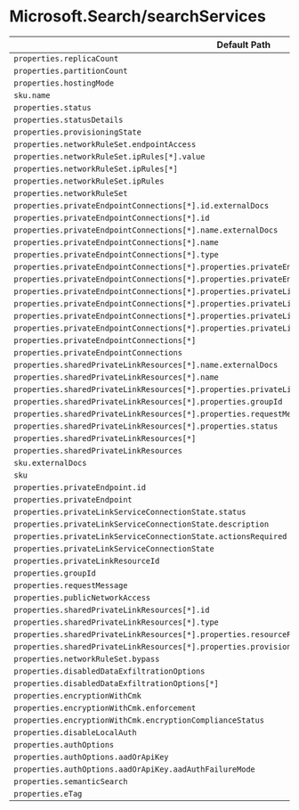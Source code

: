 # Microsoft.Search/searchServices

| Default Path | Alias |
|---|---|
| `properties.replicaCount` | `Microsoft.Search/searchServices/replicaCount` |
| `properties.partitionCount` | `Microsoft.Search/searchServices/partitionCount` |
| `properties.hostingMode` | `Microsoft.Search/searchServices/hostingMode` |
| `sku.name` | `Microsoft.Search/searchServices/sku.name` |
| `properties.status` | `Microsoft.Search/searchServices/status` |
| `properties.statusDetails` | `Microsoft.Search/searchServices/statusDetails` |
| `properties.provisioningState` | `Microsoft.Search/searchServices/provisioningState` |
| `properties.networkRuleSet.endpointAccess` | `Microsoft.Search/searchServices/networkRuleSet.endpointAccess` |
| `properties.networkRuleSet.ipRules[*].value` | `Microsoft.Search/searchServices/networkRuleSet.ipRules[*].value` |
| `properties.networkRuleSet.ipRules[*]` | `Microsoft.Search/searchServices/networkRuleSet.ipRules[*]` |
| `properties.networkRuleSet.ipRules` | `Microsoft.Search/searchServices/networkRuleSet.ipRules` |
| `properties.networkRuleSet` | `Microsoft.Search/searchServices/networkRuleSet` |
| `properties.privateEndpointConnections[*].id.externalDocs` | `Microsoft.Search/searchServices/privateEndpointConnections[*].id.externalDocs` |
| `properties.privateEndpointConnections[*].id` | `Microsoft.Search/searchServices/privateEndpointConnections[*].id` |
| `properties.privateEndpointConnections[*].name.externalDocs` | `Microsoft.Search/searchServices/privateEndpointConnections[*].name.externalDocs` |
| `properties.privateEndpointConnections[*].name` | `Microsoft.Search/searchServices/privateEndpointConnections[*].name` |
| `properties.privateEndpointConnections[*].type` | `Microsoft.Search/searchServices/privateEndpointConnections[*].type` |
| `properties.privateEndpointConnections[*].properties.privateEndpoint.id` | `Microsoft.Search/searchServices/privateEndpointConnections[*].privateEndpoint.id` |
| `properties.privateEndpointConnections[*].properties.privateEndpoint` | `Microsoft.Search/searchServices/privateEndpointConnections[*].privateEndpoint` |
| `properties.privateEndpointConnections[*].properties.privateLinkServiceConnectionState.status` | `Microsoft.Search/searchServices/privateEndpointConnections[*].privateLinkServiceConnectionState.status` |
| `properties.privateEndpointConnections[*].properties.privateLinkServiceConnectionState.description` | `Microsoft.Search/searchServices/privateEndpointConnections[*].privateLinkServiceConnectionState.description` |
| `properties.privateEndpointConnections[*].properties.privateLinkServiceConnectionState.actionsRequired` | `Microsoft.Search/searchServices/privateEndpointConnections[*].privateLinkServiceConnectionState.actionsRequired` |
| `properties.privateEndpointConnections[*].properties.privateLinkServiceConnectionState` | `Microsoft.Search/searchServices/privateEndpointConnections[*].privateLinkServiceConnectionState` |
| `properties.privateEndpointConnections[*]` | `Microsoft.Search/searchServices/privateEndpointConnections[*]` |
| `properties.privateEndpointConnections` | `Microsoft.Search/searchServices/privateEndpointConnections` |
| `properties.sharedPrivateLinkResources[*].name.externalDocs` | `Microsoft.Search/searchServices/sharedPrivateLinkResources[*].name.externalDocs` |
| `properties.sharedPrivateLinkResources[*].name` | `Microsoft.Search/searchServices/sharedPrivateLinkResources[*].name` |
| `properties.sharedPrivateLinkResources[*].properties.privateLinkResourceId` | `Microsoft.Search/searchServices/sharedPrivateLinkResources[*].privateLinkResourceId` |
| `properties.sharedPrivateLinkResources[*].properties.groupId` | `Microsoft.Search/searchServices/sharedPrivateLinkResources[*].groupId` |
| `properties.sharedPrivateLinkResources[*].properties.requestMessage` | `Microsoft.Search/searchServices/sharedPrivateLinkResources[*].requestMessage` |
| `properties.sharedPrivateLinkResources[*].properties.status` | `Microsoft.Search/searchServices/sharedPrivateLinkResources[*].status` |
| `properties.sharedPrivateLinkResources[*]` | `Microsoft.Search/searchServices/sharedPrivateLinkResources[*]` |
| `properties.sharedPrivateLinkResources` | `Microsoft.Search/searchServices/sharedPrivateLinkResources` |
| `sku.externalDocs` | `Microsoft.Search/searchServices/sku.externalDocs` |
| `sku` | `Microsoft.Search/searchServices/sku` |
| `properties.privateEndpoint.id` | `Microsoft.Search/searchServices/privateEndpointConnections.privateEndpoint.id` |
| `properties.privateEndpoint` | `Microsoft.Search/searchServices/privateEndpointConnections.privateEndpoint` |
| `properties.privateLinkServiceConnectionState.status` | `Microsoft.Search/searchServices/privateEndpointConnections.privateLinkServiceConnectionState.status` |
| `properties.privateLinkServiceConnectionState.description` | `Microsoft.Search/searchServices/privateEndpointConnections.privateLinkServiceConnectionState.description` |
| `properties.privateLinkServiceConnectionState.actionsRequired` | `Microsoft.Search/searchServices/privateEndpointConnections.privateLinkServiceConnectionState.actionsRequired` |
| `properties.privateLinkServiceConnectionState` | `Microsoft.Search/searchServices/privateEndpointConnections.privateLinkServiceConnectionState` |
| `properties.privateLinkResourceId` | `Microsoft.Search/searchServices/sharedPrivateLinkResources.privateLinkResourceId` |
| `properties.groupId` | `Microsoft.Search/searchServices/sharedPrivateLinkResources.groupId` |
| `properties.requestMessage` | `Microsoft.Search/searchServices/sharedPrivateLinkResources.requestMessage` |
| `properties.publicNetworkAccess` | `Microsoft.Search/searchServices/publicNetworkAccess` |
| `properties.sharedPrivateLinkResources[*].id` | `Microsoft.Search/searchServices/sharedPrivateLinkResources[*].id` |
| `properties.sharedPrivateLinkResources[*].type` | `Microsoft.Search/searchServices/sharedPrivateLinkResources[*].type` |
| `properties.sharedPrivateLinkResources[*].properties.resourceRegion` | `Microsoft.Search/searchServices/sharedPrivateLinkResources[*].resourceRegion` |
| `properties.sharedPrivateLinkResources[*].properties.provisioningState` | `Microsoft.Search/searchServices/sharedPrivateLinkResources[*].provisioningState` |
| `properties.networkRuleSet.bypass` | `Microsoft.Search/searchServices/networkRuleSet.bypass` |
| `properties.disabledDataExfiltrationOptions` | `Microsoft.Search/searchServices/disabledDataExfiltrationOptions` |
| `properties.disabledDataExfiltrationOptions[*]` | `Microsoft.Search/searchServices/disabledDataExfiltrationOptions[*]` |
| `properties.encryptionWithCmk` | `Microsoft.Search/searchServices/encryptionWithCmk` |
| `properties.encryptionWithCmk.enforcement` | `Microsoft.Search/searchServices/encryptionWithCmk.enforcement` |
| `properties.encryptionWithCmk.encryptionComplianceStatus` | `Microsoft.Search/searchServices/encryptionWithCmk.encryptionComplianceStatus` |
| `properties.disableLocalAuth` | `Microsoft.Search/searchServices/disableLocalAuth` |
| `properties.authOptions` | `Microsoft.Search/searchServices/authOptions` |
| `properties.authOptions.aadOrApiKey` | `Microsoft.Search/searchServices/authOptions.aadOrApiKey` |
| `properties.authOptions.aadOrApiKey.aadAuthFailureMode` | `Microsoft.Search/searchServices/authOptions.aadOrApiKey.aadAuthFailureMode` |
| `properties.semanticSearch` | `Microsoft.Search/searchServices/semanticSearch` |
| `properties.eTag` | `Microsoft.Search/searchServices/eTag` |

